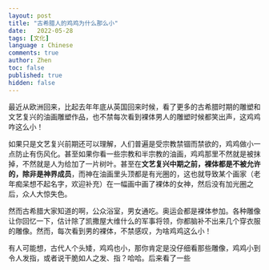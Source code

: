 ```yaml
---
layout: post
title: "古希腊人的鸡鸡为什么那么小"
date:   2022-05-28
tags: [文化]
language : Chinese
comments: true
author: Zhen
toc: false
published: true
hidden: false
---
```

最近从欧洲回来，比起去年年底从英国回来时候，看了更多的古希腊时期的雕塑和文艺复兴的油画雕塑作品，也不禁每次看到裸体男人的雕塑时候都笑出声，这鸡鸡咋这么小！

如果只是文艺复兴前期还可以理解，人们普遍是受宗教禁锢而禁欲的，鸡鸡做小一点防止有伤风化。甚至如果你看一些宗教和半宗教的油画，鸡鸡那里不然就是被抹掉，不然就是人为给加了一片树叶。甚至在**文艺复兴中期之前，裸体都是不被允许的，除非是神界成员**，而神在油画里头顶都是有光圈的，这也就导致某个画家（老年痴呆想不起名字，欢迎补充）在一幅画中画了裸体的女神，然后没有加光圈之后，众人大惊失色。

然而古希腊大家知道的啊，公众浴室，男女通吃。奥运会都是裸体参加。各种雕像让你回忆一下，估计除了凯撒屋大维什么的军事将领，你都脑补不出来几个穿衣服的雕像。然而，每次看到男的裸体，不禁感叹，为啥鸡鸡这么小！

有人可能想，古代人个头矮，鸡鸡也小，那你肯定是没仔细看那些雕像，鸡鸡小到令人发指，或者说干脆如人之发、指？哈哈。后来看了一些
<!--stackedit_data:
eyJoaXN0b3J5IjpbNDg4NjI0NTYwXX0=
-->